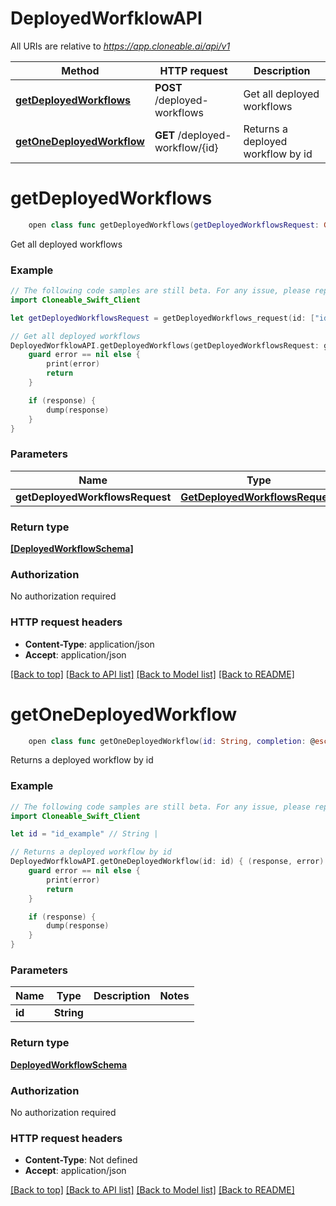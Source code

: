 # DeployedWorfklowAPI

All URIs are relative to *https://app.cloneable.ai/api/v1*

Method | HTTP request | Description
------------- | ------------- | -------------
[**getDeployedWorkflows**](DeployedWorfklowAPI.md#getdeployedworkflows) | **POST** /deployed-workflows | Get all deployed workflows
[**getOneDeployedWorkflow**](DeployedWorfklowAPI.md#getonedeployedworkflow) | **GET** /deployed-workflow/{id} | Returns a deployed workflow by id


# **getDeployedWorkflows**
```swift
    open class func getDeployedWorkflows(getDeployedWorkflowsRequest: GetDeployedWorkflowsRequest? = nil, completion: @escaping (_ data: [DeployedWorkflowSchema]?, _ error: Error?) -> Void)
```

Get all deployed workflows

### Example
```swift
// The following code samples are still beta. For any issue, please report via http://github.com/OpenAPITools/openapi-generator/issues/new
import Cloneable_Swift_Client

let getDeployedWorkflowsRequest = getDeployedWorkflows_request(id: ["id_example"], filters: getDeployedWorkflows_request_filters(companyId: "companyId_example", createdBy: "createdBy_example", createdAt: "createdAt_example", typeRefId: "typeRefId_example", active: false, environment: "environment_example"), latest: "latest_example") // GetDeployedWorkflowsRequest | Body (optional)

// Get all deployed workflows
DeployedWorfklowAPI.getDeployedWorkflows(getDeployedWorkflowsRequest: getDeployedWorkflowsRequest) { (response, error) in
    guard error == nil else {
        print(error)
        return
    }

    if (response) {
        dump(response)
    }
}
```

### Parameters

Name | Type | Description  | Notes
------------- | ------------- | ------------- | -------------
 **getDeployedWorkflowsRequest** | [**GetDeployedWorkflowsRequest**](GetDeployedWorkflowsRequest.md) | Body | [optional] 

### Return type

[**[DeployedWorkflowSchema]**](DeployedWorkflowSchema.md)

### Authorization

No authorization required

### HTTP request headers

 - **Content-Type**: application/json
 - **Accept**: application/json

[[Back to top]](#) [[Back to API list]](../README.md#documentation-for-api-endpoints) [[Back to Model list]](../README.md#documentation-for-models) [[Back to README]](../README.md)

# **getOneDeployedWorkflow**
```swift
    open class func getOneDeployedWorkflow(id: String, completion: @escaping (_ data: DeployedWorkflowSchema?, _ error: Error?) -> Void)
```

Returns a deployed workflow by id

### Example
```swift
// The following code samples are still beta. For any issue, please report via http://github.com/OpenAPITools/openapi-generator/issues/new
import Cloneable_Swift_Client

let id = "id_example" // String | 

// Returns a deployed workflow by id
DeployedWorfklowAPI.getOneDeployedWorkflow(id: id) { (response, error) in
    guard error == nil else {
        print(error)
        return
    }

    if (response) {
        dump(response)
    }
}
```

### Parameters

Name | Type | Description  | Notes
------------- | ------------- | ------------- | -------------
 **id** | **String** |  | 

### Return type

[**DeployedWorkflowSchema**](DeployedWorkflowSchema.md)

### Authorization

No authorization required

### HTTP request headers

 - **Content-Type**: Not defined
 - **Accept**: application/json

[[Back to top]](#) [[Back to API list]](../README.md#documentation-for-api-endpoints) [[Back to Model list]](../README.md#documentation-for-models) [[Back to README]](../README.md)

